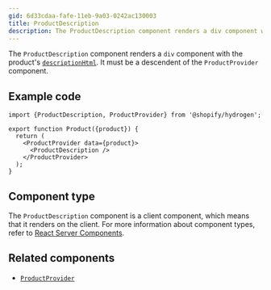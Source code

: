 ```yaml
---
gid: 6d33cdaa-fafe-11eb-9a03-0242ac130003
title: ProductDescription
description: The ProductDescription component renders a div component with the product's descriptionHtml.
---
```


The `ProductDescription` component renders a `div` component with
the product's [`descriptionHtml`](/api/storefront/reference/products/product).
It must be a descendent of the `ProductProvider` component.

## Example code

```tsx
import {ProductDescription, ProductProvider} from '@shopify/hydrogen';

export function Product({product}) {
  return (
    <ProductProvider data={product}>
      <ProductDescription />
    </ProductProvider>
  );
}
```

## Component type

The `ProductDescription` component is a client component, which means that it renders on the client. For more information about component types, refer to [React Server Components](/custom-storefronts/hydrogen/framework/react-server-components).

## Related components

- [`ProductProvider`](/api/hydrogen/components/product-variant/productprovider)

